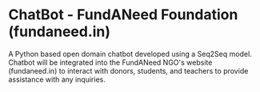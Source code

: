 # ChatBot - FundANeed Foundation (fundaneed.in)
A Python based open domain chatbot developed using a Seq2Seq model. Chatbot will be integrated into the FundANeed NGO's website (fundaneed.in) to interact with donors, students, and teachers to provide assistance with any inquiries.

